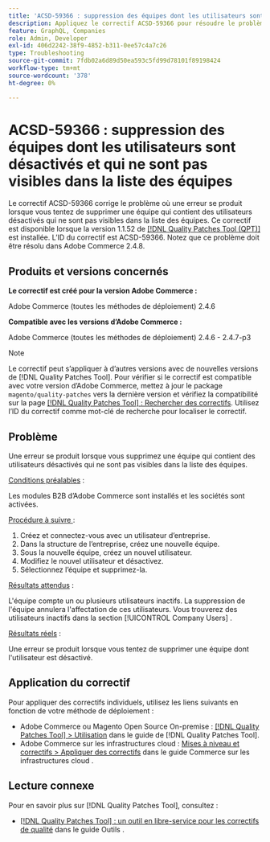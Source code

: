 ```yaml
---
title: 'ACSD-59366 : suppression des équipes dont les utilisateurs sont désactivés et qui ne sont pas visibles dans la liste des équipes'
description: Appliquez le correctif ACSD-59366 pour résoudre le problème d’Adobe Commerce en raison duquel une erreur se produit lorsque vous tentez de supprimer une équipe contenant des utilisateurs désactivés qui ne sont pas visibles dans la liste des équipes.
feature: GraphQL, Companies
role: Admin, Developer
exl-id: 406d2242-38f9-4852-b311-0ee57c4a7c26
type: Troubleshooting
source-git-commit: 7fdb02a6d89d50ea593c5fd99d78101f89198424
workflow-type: tm+mt
source-wordcount: '378'
ht-degree: 0%

---
```


# ACSD-59366 : suppression des équipes dont les utilisateurs sont désactivés et qui ne sont pas visibles dans la liste des équipes

Le correctif ACSD-59366 corrige le problème où une erreur se produit lorsque vous tentez de supprimer une équipe qui contient des utilisateurs désactivés qui ne sont pas visibles dans la liste des équipes. Ce correctif est disponible lorsque la version 1.1.52 de [[!DNL Quality Patches Tool (QPT)]](/help/tools/quality-patches-tool/quality-patches-tool-to-self-serve-quality-patches.md) est installée. L’ID du correctif est ACSD-59366. Notez que ce problème doit être résolu dans Adobe Commerce 2.4.8.

## Produits et versions concernés

**Le correctif est créé pour la version Adobe Commerce :**

Adobe Commerce (toutes les méthodes de déploiement) 2.4.6

**Compatible avec les versions d’Adobe Commerce :**

Adobe Commerce (toutes les méthodes de déploiement) 2.4.6 - 2.4.7-p3

>[!NOTE]
>
>Le correctif peut s’appliquer à d’autres versions avec de nouvelles versions de [!DNL Quality Patches Tool]. Pour vérifier si le correctif est compatible avec votre version d’Adobe Commerce, mettez à jour le package `magento/quality-patches` vers la dernière version et vérifiez la compatibilité sur la page [[!DNL Quality Patches Tool] : Rechercher des correctifs](https://experienceleague.adobe.com/tools/commerce-quality-patches/index.html). Utilisez l’ID du correctif comme mot-clé de recherche pour localiser le correctif.

## Problème

Une erreur se produit lorsque vous supprimez une équipe qui contient des utilisateurs désactivés qui ne sont pas visibles dans la liste des équipes.

<u>Conditions préalables</u> :

Les modules B2B d’Adobe Commerce sont installés et les sociétés sont activées.

<u>Procédure à suivre </u> :

1. Créez et connectez-vous avec un utilisateur d’entreprise.
1. Dans la structure de l’entreprise, créez une nouvelle équipe.
1. Sous la nouvelle équipe, créez un nouvel utilisateur.
1. Modifiez le nouvel utilisateur et désactivez.
1. Sélectionnez l’équipe et supprimez-la.

<u>Résultats attendus</u> :

L&#39;équipe compte un ou plusieurs utilisateurs inactifs. La suppression de l&#39;équipe annulera l&#39;affectation de ces utilisateurs. Vous trouverez des utilisateurs inactifs dans la section [!UICONTROL Company Users] .

<u>Résultats réels</u> :

Une erreur se produit lorsque vous tentez de supprimer une équipe dont l&#39;utilisateur est désactivé.

## Application du correctif

Pour appliquer des correctifs individuels, utilisez les liens suivants en fonction de votre méthode de déploiement :

* Adobe Commerce ou Magento Open Source On-premise : [[!DNL Quality Patches Tool] > Utilisation](/help/tools/quality-patches-tool/usage.md) dans le guide de [!DNL Quality Patches Tool].
* Adobe Commerce sur les infrastructures cloud : [Mises à niveau et correctifs > Appliquer des correctifs](https://experienceleague.adobe.com/docs/commerce-cloud-service/user-guide/develop/upgrade/apply-patches.html) dans le guide Commerce sur les infrastructures cloud .

## Lecture connexe

Pour en savoir plus sur [!DNL Quality Patches Tool], consultez :

* [[!DNL Quality Patches Tool] : un outil en libre-service pour les correctifs de qualité](/help/tools/quality-patches-tool/quality-patches-tool-to-self-serve-quality-patches.md) dans le guide Outils .
